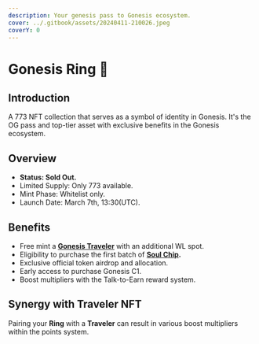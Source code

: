 ```yaml
---
description: Your genesis pass to Gonesis ecosystem.
cover: ../.gitbook/assets/20240411-210026.jpeg
coverY: 0
---
```


# Gonesis Ring 💍

## Introduction

A 773 NFT collection that serves as a symbol of identity in Gonesis. It's the OG pass and top-tier asset with exclusive benefits in the Gonesis ecosystem.

## Overview

* **Status: Sold Out.**
* Limited Supply: Only 773 available.
* Mint Phase: Whitelist only.
* Launch Date: March 7th, 13:30(UTC).

## Benefits

* Free mint a [**Gonesis Traveler**](gonesis-traveler.md) with an additional WL spot.
* Eligibility to purchase the first batch of [**Soul Chip**](../neuro-net/neuro-node/soul-chip.md)**.**
* Exclusive official token airdrop and allocation.
* Early access to purchase Gonesis C1.
* Boost multipliers with the Talk-to-Earn reward system.

## Synergy with Traveler NFT

Pairing your **Ring** with a **Traveler** can result in various boost multipliers within the points system.&#x20;
